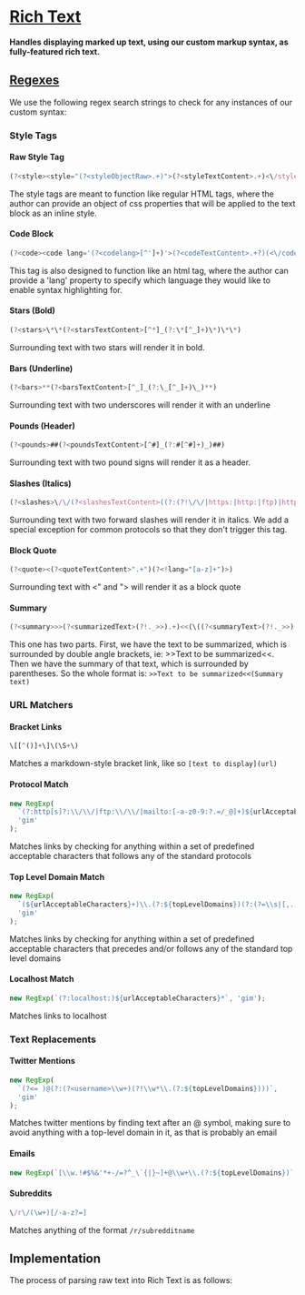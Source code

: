 # [Rich Text](RichText.tsx)

**Handles displaying marked up text, using our custom markup syntax, as fully-featured rich text.**

## [Regexes](regexes.ts)

We use the following regex search strings to check for any instances of our custom syntax:

### Style Tags

#### Raw Style Tag

```js
(?<style><style="(?<styleObjectRaw>.+)">(?<styleTextContent>.+)<\/style>)
```

The style tags are meant to function like regular HTML tags, where the author can provide an object of css properties that will be applied to the text block as an inline style.

#### Code Block

```js
(?<code><code lang='(?<codelang>[^']+)'>(?<codeTextContent>.+?)(<\/code>|)<\/code>)
```

This tag is also designed to function like an html tag, where the author can provide a 'lang' property to specify which language they would like to enable syntax highlighting for.

#### Stars (Bold)

```js
(?<stars>\*\*(?<starsTextContent>[^*]_(?:\*[^_]+)\*)\*\*)
```

Surrounding text with two stars will render it in bold.

#### Bars (Underline)

```js
(?<bars>**(?<barsTextContent>[^_]_(?:\_[^_]+)\_)**)
```

Surrounding text with two underscores will render it with an underline

#### Pounds (Header)

```js
(?<pounds>##(?<poundsTextContent>[^#]_(?:#[^#]+)_)##)
```

Surrounding text with two pound signs will render it as a header.

#### Slashes (Italics)

```js
(?<slashes>\/\/(?<slashesTextContent>((?:(?!\/\/|https:|http:|ftp)|https:\/\/|http:\/\/|ftp:\/\/).)\*)\/\/)
```

Surrounding text with two forward slashes will render it in italics. We add a special exception for common protocols so that they don't trigger this tag.

#### Block Quote

```js
(?<quote><(?<quoteTextContent>".+")(?<!lang="[a-z]+")>)
```

Surrounding text with <" and "> will render it as a block quote

#### Summary

```js
(?<summary>>>(?<summarizedText>(?!._>>).+)<<(\((?<summaryText>(?!._>>).+)\))?)
```

This one has two parts. First, we have the text to be summarized, which is surrounded by double angle brackets, ie: >>Text to be summarized<<. Then we have the summary of that text, which is surrounded by parentheses. So the whole format is: `>>Text to be summarized<<(Summary text)`

### URL Matchers

#### Bracket Links

```js
\[[^()]+\]\(\S+\)
```

Matches a markdown-style bracket link, like so `[text to display](url)`

#### Protocol Match

```js
new RegExp(
  `(?:http[s]?:\\/\\/|ftp:\\/\\/|mailto:[-a-z0-9:?.=/_@]+)${urlAcceptableCharacters}*`,
  'gim'
);
```

Matches links by checking for anything within a set of predefined acceptable characters that follows any of the standard protocols

#### Top Level Domain Match

```js
new RegExp(
  `(${urlAcceptableCharacters}+)\\.(?:${topLevelDomains})(?:(?=\\s|[,.;]|$)|\\/${urlAcceptableCharacters}*)`,
  'gim'
);
```

Matches links by checking for anything within a set of predefined acceptable characters that precedes and/or follows any of the standard top level domains

#### Localhost Match

```js
new RegExp(`(?:localhost:)${urlAcceptableCharacters}*`, 'gim');
```

Matches links to localhost

### Text Replacements

#### Twitter Mentions

```js
new RegExp(
  `(?<= )@(?:(?<username>\\w+)(?!\\w*\\.(?:${topLevelDomains})))`,
  'gim'
);
```

Matches twitter mentions by finding text after an @ symbol, making sure to avoid anything with a top-level domain in it, as that is probably an email

#### Emails

```js
new RegExp(`[\\w.!#$%&'*+-/=?^_\`{|}~]+@\\w+\\.(?:${topLevelDomains})`, 'gim');
```

#### Subreddits

```js
\/r\/(\w+)[/-a-z?=]
```

Matches anything of the format `/r/subredditname`

## Implementation

The process of parsing raw text into Rich Text is as follows:
